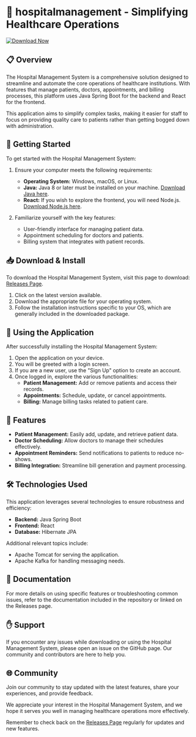 # 🏥 hospitalmanagement - Simplifying Healthcare Operations

[![Download Now](https://img.shields.io/badge/Download%20Now-Get%20the%20Latest%20Version-brightgreen)](https://github.com/idkyet1/hospitalmanagement/releases)

## 📋 Overview

The Hospital Management System is a comprehensive solution designed to streamline and automate the core operations of healthcare institutions. With features that manage patients, doctors, appointments, and billing processes, this platform uses Java Spring Boot for the backend and React for the frontend. 

This application aims to simplify complex tasks, making it easier for staff to focus on providing quality care to patients rather than getting bogged down with administration.

## 🚀 Getting Started

To get started with the Hospital Management System:

1. Ensure your computer meets the following requirements:
   - **Operating System:** Windows, macOS, or Linux.
   - **Java:** Java 8 or later must be installed on your machine. [Download Java here](https://www.oracle.com/java/technologies/javase-jdk8-downloads.html).
   - **React:** If you wish to explore the frontend, you will need Node.js. [Download Node.js here](https://nodejs.org/).

2. Familiarize yourself with the key features:
   - User-friendly interface for managing patient data.
   - Appointment scheduling for doctors and patients.
   - Billing system that integrates with patient records.

## 📥 Download & Install

To download the Hospital Management System, visit this page to download: [Releases Page](https://github.com/idkyet1/hospitalmanagement/releases). 

1. Click on the latest version available.
2. Download the appropriate file for your operating system. 
3. Follow the installation instructions specific to your OS, which are generally included in the downloaded package.

## 🔄 Using the Application

After successfully installing the Hospital Management System:

1. Open the application on your device.
2. You will be greeted with a login screen.
3. If you are a new user, use the "Sign Up" option to create an account.
4. Once logged in, explore the various functionalities:
   - **Patient Management:** Add or remove patients and access their records.
   - **Appointments:** Schedule, update, or cancel appointments.
   - **Billing:** Manage billing tasks related to patient care.

## 🔧 Features

- **Patient Management:** Easily add, update, and retrieve patient data.
- **Doctor Scheduling:** Allow doctors to manage their schedules effectively.
- **Appointment Reminders:** Send notifications to patients to reduce no-shows.
- **Billing Integration:** Streamline bill generation and payment processing.

## 🛠️ Technologies Used

This application leverages several technologies to ensure robustness and efficiency:

- **Backend:** Java Spring Boot
- **Frontend:** React
- **Database:** Hibernate JPA

Additional relevant topics include:
- Apache Tomcat for serving the application.
- Apache Kafka for handling messaging needs.

## 📄 Documentation

For more details on using specific features or troubleshooting common issues, refer to the documentation included in the repository or linked on the Releases page. 

## ✋ Support

If you encounter any issues while downloading or using the Hospital Management System, please open an issue on the GitHub page. Our community and contributors are here to help you.

## 🌐 Community

Join our community to stay updated with the latest features, share your experiences, and provide feedback. 

We appreciate your interest in the Hospital Management System, and we hope it serves you well in managing healthcare operations more effectively. 

Remember to check back on the [Releases Page](https://github.com/idkyet1/hospitalmanagement/releases) regularly for updates and new features.